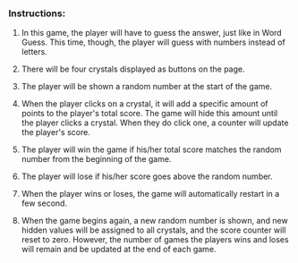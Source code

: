 
### Instructions:

1. In this game, the player will have to guess the answer, just like in Word Guess. This time, though, the player will guess
with numbers instead of letters.

2. There will be four crystals displayed as buttons on the page.

3. The player will be shown a random number at the start of the game.

4. When the player clicks on a crystal, it will add a specific amount of points to the player's total score.
The game will hide this amount until the player clicks a crystal. When they do click one, a counter will update the player's score.

5. The player will win the game if his/her total score matches the random number from the beginning of the game.

6. The player will lose if his/her score goes above the random number.

7. When the player wins or loses, the game will automatically restart in a few second.

8. When the game begins again, a new random number is shown, and new hidden values will be assigned to all crystals, and the score counter will reset to zero. However, the number of games the players wins and loses will remain and be updated at the end of each game.
